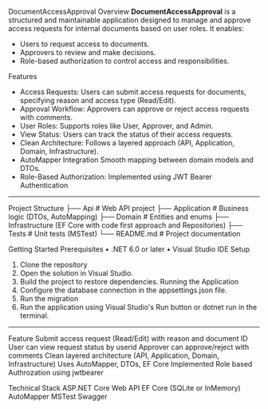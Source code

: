 DocumentAccessApproval
Overview
**DocumentAccessApproval** is a structured and maintainable application designed to manage and approve access requests for internal documents based on user roles. It enables:

- Users to request access to documents.
- Approvers to review and make decisions.
- Role-based authorization to control access and responsibilities.

Features
- Access Requests: Users can submit access requests for documents, specifying reason and access type (Read/Edit).
- Approval Workflow: Approvers can approve or reject access requests with comments.
- User Roles: Supports roles like User, Approver, and Admin.
- View Status: Users can track the status of their access requests.
- Clean Architecture: Follows a layered approach (API, Application, Domain, Infrastructure).
- AutoMapper Integration Smooth mapping between domain models and DTOs.
- Role-Based Authorization: Implemented using JWT Bearer Authentication
---
Project Structure
├── Api # Web API project
├── Application # Business logic (DTOs, AutoMapping)
├── Domain # Entities and enums
├── Infrastructure (EF Core with code first approach and Repositories)
├── Tests # Unit tests (MSTest)
└── README.md # Project documentation

Getting Started
Prerequisites
•	.NET 6.0 or later
•	Visual Studio IDE
Setup
1.	Clone the repository
2.	Open the solution in Visual Studio.
3.	Build the project to restore dependencies.
Running the Application
1.	Configure the database connection in the appsettings.json file.
2.	Run the migration
3.	Run the application using Visual Studio's Run button or dotnet run in the terminal.
---
Feature
Submit access request (Read/Edit) with reason and document ID
User can view request status by userid
Approver can approve/reject with comments
Clean layered architecture (API, Application, Domain, Infrastructure)
Uses AutoMapper, DTOs, EF Core
Implemented Role based Authrozation using jwtbearer

Technical Stack
ASP.NET Core Web API
EF Core (SQLite or InMemory)
AutoMapper
MSTest
Swagger
